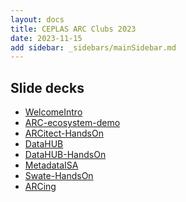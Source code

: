 ```yaml
---
layout: docs
title: CEPLAS ARC Clubs 2023
date: 2023-11-15
add sidebar: _sidebars/mainSidebar.md
---
```


## Slide decks

- <a href=./10-WelcomeIntro.html target=_blank>WelcomeIntro</a>
- <a href=./20-ARC-ecosystem-demo.html target=_blank>ARC-ecosystem-demo</a>
- <a href=./26-ARCitect-HandsOn.html target=_blank>ARCitect-HandsOn</a>
- <a href=./42-DataHUB.html target=_blank>DataHUB</a>
- <a href=./43-DataHUB-HandsOn.html target=_blank>DataHUB-HandsOn</a>
- <a href=./60-MetadataISA.html target=_blank>MetadataISA</a>
- <a href=./70-Swate-HandsOn.html target=_blank>Swate-HandsOn</a>
- <a href=./90-ARCing.html target=_blank>ARCing</a>
